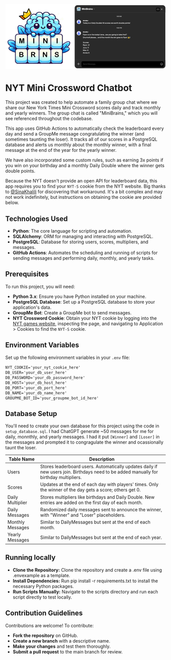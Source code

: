 <div align="center">
  <img src="./mini_brains_header.png" alt="Logo" width="900px">
</div>

# NYT Mini Crossword Chatbot

This project was created to help automate a family group chat where we share our New York Times Mini Crossword scores daily and track monthly and yearly winners. The group chat is called "MiniBrains," which you will see referenced throughout the codebase.

This app uses GitHub Actions to automatically check the leaderboard every day and send a GroupMe message congratulating the winner (and sometimes taunting the loser). It tracks all of our scores in a PostgreSQL database and alerts us monthly about the monthly winner, with a final message at the end of the year for the yearly winner.

We have also incorporated some custom rules, such as earning 3x points if you win on your birthday and a monthly Daily Double where the winner gets double points.

Because the NYT doesn't provide an open API for leaderboard data, this app requires you to find your `NYT-S` cookie from the NYT website. Big thanks to [@SinaKhalili](https://github.com/SinaKhalili) for discovering that workaround. It's a bit complex and may not work indefinitely, but instructions on obtaining the cookie are provided below.

## Technologies Used

- **Python**: The core language for scripting and automation.
- **SQLAlchemy**: ORM for managing and interacting with PostgreSQL.
- **PostgreSQL**: Database for storing users, scores, multipliers, and messages.
- **GitHub Actions**: Automates the scheduling and running of scripts for sending messages and performing daily, monthly, and yearly tasks.

## Prerequisites

To run this project, you will need:

- **Python 3.x**: Ensure you have Python installed on your machine.
- **PostgreSQL Database**: Set up a PostgreSQL database to store your application's data.
- **GroupMe Bot**: Create a GroupMe bot to send messages.
- **NYT Crossword Cookie**: Obtain your NYT cookie by logging into the [NYT games website](https://www.nytimes.com/crosswords), inspecting the page, and navigating to Application > Cookies to find the `NYT-S` cookie.

## Environment Variables

Set up the following environment variables in your `.env` file:

```plaintext
NYT_COOKIE='your_nyt_cookie_here'
DB_USER='your_db_user_here'
DB_PASSWORD='your_db_password_here'
DB_HOST='your_db_host_here'
DB_PORT='your_db_port_here'
DB_NAME='your_db_name_here'
GROUPME_BOT_ID='your_groupme_bot_id_here'
```

## Database Setup

You'll need to create your own database for this project using the code in `setup_database.sql`. I had ChatGPT generate ~50 messages for me for daily, monnthly, and yearly messages. I had it put `[Winner]` and `[Loser]` in the messages and prompted it to congragulate the winner and ocassionally taunt the loser.

| Table Name       | Description                                                                                                                            |
| ---------------- | -------------------------------------------------------------------------------------------------------------------------------------- |
| Users            | Stores leaderboard users. Automatically updates daily if new users join. Birthdays need to be added manually for birthday multipliers. |
| Scores           | Updates at the end of each day with players' times. Only the winner of the day gets a score; others get 0.                             |
| Daily Multiplier | Stores multipliers like birthdays and Daily Double. New entries are added on the first day of each month.                              |
| Daily Messages   | Randomized daily messages sent to announce the winner, with "Winner" and "Loser" placeholders.                                         |
| Monthly Messages | Similar to DailyMessages but sent at the end of each month.                                                                            |
| Yearly Messages  | Similar to DailyMessages but sent at the end of each year.                                                                             |

## Running locally

- **Clone the Repository:** Clone the repository and create a .env file using .envexample as a template.
- **Install Dependencies:** Run pip install -r requirements.txt to install the necessary Python packages.
- **Run Scripts Manually:** Navigate to the scripts directory and run each script directly to test locally.

## Contribution Guidelines

Contributions are welcome! To contribute:

- **Fork the repository** on GitHub.
- **Create a new branch** with a descriptive name.
- **Make your changes** and test them thoroughly.
- **Submit a pull request** to the main branch for review.
